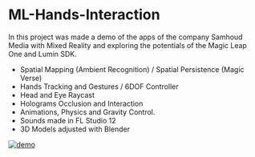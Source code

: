 # ML-Hands-Interaction

In this project was made a demo of the apps of the company Samhoud Media with Mixed Reality and exploring the potentials of the Magic Leap One and Lumin SDK.
- Spatial Mapping (Ambient Recognition) / Spatial Persistence (Magic Verse)
- Hands Tracking and Gestures / 6DOF Controller
- Head and Eye Raycast
- Holograms Occlusion and Interaction
- Animations, Physics and Gravity Control. 
- Sounds made in FL Studio 12
- 3D Models adjusted with Blender

[![demo](https://user-images.githubusercontent.com/21102697/61935293-7b455600-af8a-11e9-8fea-e058be24be89.png)](https://youtu.be/c-6Q0WRsbuU)

